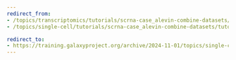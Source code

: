 ```yaml
---
redirect_from:
- /topics/transcriptomics/tutorials/scrna-case_alevin-combine-datasets/tutorial_ES
- /topics/single-cell/tutorials/scrna-case_alevin-combine-datasets/tutorial_ES

redirect_to:
- https://training.galaxyproject.org/archive/2024-11-01/topics/single-cell/tutorials/scrna-case_alevin-combine-datasets/tutorial_ES.html
---
```

